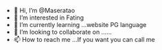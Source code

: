 - 👋 Hi, I’m @Maseratao
- 👀 I’m interested in Fating
- 🌱 I’m currently learning ...website PG language
- 💞️ I’m looking to collaborate on ......
- 📫 How to reach me ...If you want you can call me 

<!---
Maseratao/Maseratao is a ✨ special ✨ repository because its `README.md` (this file) appears on your GitHub profile.
You can click the Preview link to take a look at your changes.
--->
